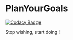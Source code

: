 # PlanYourGoals

[![Codacy Badge](https://api.codacy.com/project/badge/Grade/e776d184182f404d8da658bd6544a35c)](https://www.codacy.com/app/emerik-bedouin/planyourgoals?utm_source=github.com&utm_medium=referral&utm_content=Emerik/planyourgoals&utm_campaign=badger)

Stop wishing, start doing !
